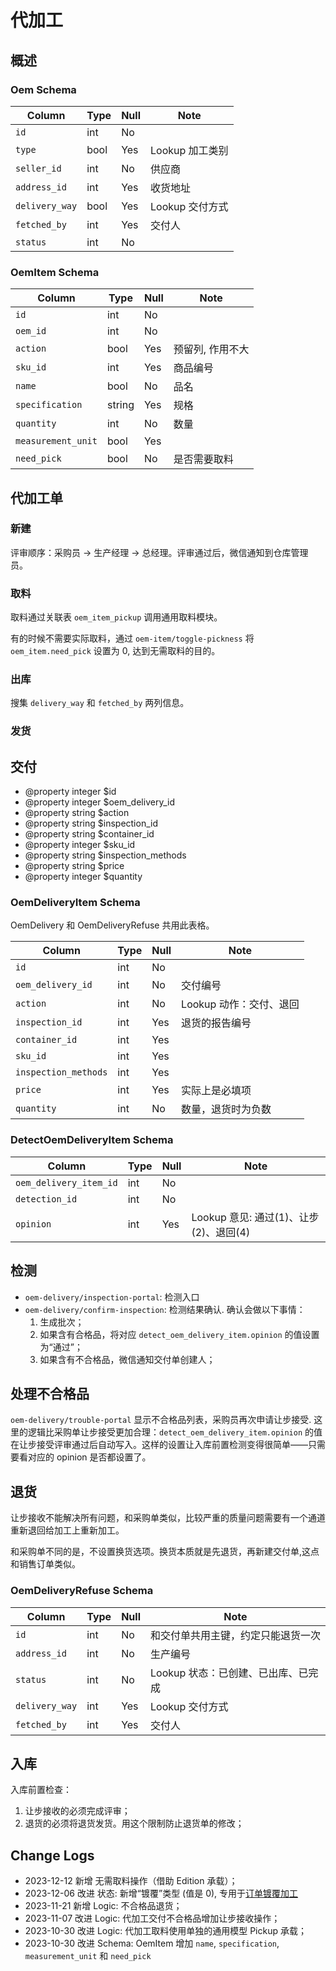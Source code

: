 # 代加工

概述
---------------------------------------------------------------------
### Oem Schema

Column                              | Type      | Null | Note
------------------------------------|-----------|------|-------
`id`                                | int       | No   | 
`type`                              | bool      | Yes  | Lookup 加工类别
`seller_id`                         | int       | No   | 供应商
`address_id`                        | int       | Yes  | 收货地址
`delivery_way`                      | bool      | Yes  | Lookup 交付方式
`fetched_by`                        | int       | Yes  | 交付人
`status`                            | int       | No   |

### OemItem Schema

Column                              | Type      | Null | Note
------------------------------------|-----------|------|-------
`id`                                | int       | No   | 
`oem_id`                            | int       | No   | 
`action`                            | bool      | Yes  | 预留列, 作用不大
`sku_id`                            | int       | Yes  | 商品编号
`name`                              | bool      | No   | 品名
`specification`                     | string    | Yes  | 规格
`quantity`                          | int       | No   | 数量
`measurement_unit`                  | bool      | Yes  |
`need_pick`                         | bool      | No   | 是否需要取料

代加工单
---------------------------------------------------------------------

### 新建
评审顺序：采购员 → 生产经理 → 总经理。评审通过后，微信通知到仓库管理员。

### 取料

取料通过关联表 `oem_item_pickup` 调用通用取料模块。

有的时候不需要实际取料，通过 `oem-item/toggle-pickness` 将 `oem_item.need_pick` 设置为 0, 达到无需取料的目的。
### 出库
搜集 `delivery_way` 和 `fetched_by` 两列信息。
### 发货

交付
---------------------------------------------------------------------

 * @property integer $id
 * @property integer $oem_delivery_id
 * @property string $action
 * @property string $inspection_id
 * @property string $container_id
 * @property integer $sku_id
 * @property string $inspection_methods
 * @property string $price
 * @property integer $quantity

### OemDeliveryItem Schema
OemDelivery 和 OemDeliveryRefuse 共用此表格。

Column                              | Type      | Null | Note
------------------------------------|-----------|------|-------
`id`                                | int       | No   |
`oem_delivery_id`                   | int       | No   | 交付编号
`action`                            | int       | No   | Lookup 动作：交付、退回
`inspection_id`                     | int       | Yes  | 退货的报告编号
`container_id`                      | int       | Yes  |
`sku_id`                            | int       | Yes  | 
`inspection_methods`                | int       | Yes  |
`price`                             | int       | Yes  | 实际上是必填项
`quantity`                          | int       | No   | 数量，退货时为负数


### DetectOemDeliveryItem Schema

Column                              | Type      | Null | Note
------------------------------------|-----------|------|-------
`oem_delivery_item_id`              | int       | No   | 
`detection_id`                      | int       | No   | 
`opinion`                           | int       | Yes  | Lookup 意见: 通过(1)、让步(2)、退回(4)

检测
---------------------------------------------------------------------

- `oem-delivery/inspection-portal`: 检测入口
- `oem-delivery/confirm-inspection`: 检测结果确认. 确认会做以下事情：
    1. 生成批次；
    2. 如果含有合格品，将对应 `detect_oem_delivery_item.opinion` 的值设置为“通过”；
    3. 如果含有不合格品，微信通知交付单创建人；

处理不合格品
---------------------------------------------------------------------

`oem-delivery/trouble-portal` 显示不合格品列表，采购员再次申请让步接受. 这里的逻辑比采购单让步接受更加合理：`detect_oem_delivery_item.opinion` 的值在让步接受评审通过后自动写入。这样的设置让入库前置检测变得很简单——只需要看对应的 opinion 是否都设置了。

退货
---------------------------------------------------------------------
让步接收不能解决所有问题，和采购单类似，比较严重的质量问题需要有一个通道重新退回给加工上重新加工。

和采购单不同的是，不设置换货选项。换货本质就是先退货，再新建交付单,这点和销售订单类似。

### OemDeliveryRefuse Schema

Column                              | Type      | Null | Note
------------------------------------|-----------|------|-------
`id`                                | int       | No   | 和交付单共用主键，约定只能退货一次
`address_id`                        | int       | No   | 生产编号
`status`                            | int       | No   | Lookup 状态：已创建、已出库、已完成
`delivery_way`                      | int       | Yes  | Lookup 交付方式
`fetched_by`                        | int       | Yes  | 交付人

入库
---------------------------------------------------------------------

入库前置检查：

1. 让步接收的必须完成评审；
2. 退货的必须将退货发货。用这个限制防止退货单的修改；


Change Logs
---------------------------------------------------------------------
- 2023-12-12 新增 无需取料操作（借助 Edition 承载）；
- 2023-12-06 改进 状态: 新增“镀覆”类型 (值是 0), 专用于[订单镀覆加工][coating]
- 2023-11-21 新增 Logic: 不合格品退货；
- 2023-11-07 改进 Logic: 代加工交付不合格品增加让步接收操作；
- 2023-10-30 改进 Logic: 代加工取料使用单独的通用模型 Pickup 承载；
- 2023-10-30 改进 Schema: OemItem 增加 `name`, `specification`, `measurement_unit` 和 `need_pick` 

[coating]: /order/coating.md
